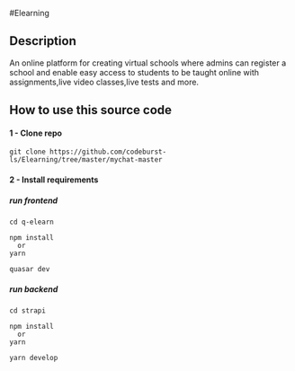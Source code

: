 #Elearning

## Description

An online platform for creating virtual schools where admins can register a school and enable easy access to students to be taught online with assignments,live video classes,live tests and more.

## How to use this source code

#### 1 - Clone repo

```
git clone https://github.com/codeburst-ls/Elearning/tree/master/mychat-master
```

#### 2 - Install requirements

##### run frontend

```
cd q-elearn

npm install
  or
yarn

quasar dev
```

##### run backend

```
cd strapi

npm install
  or
yarn

yarn develop
```
